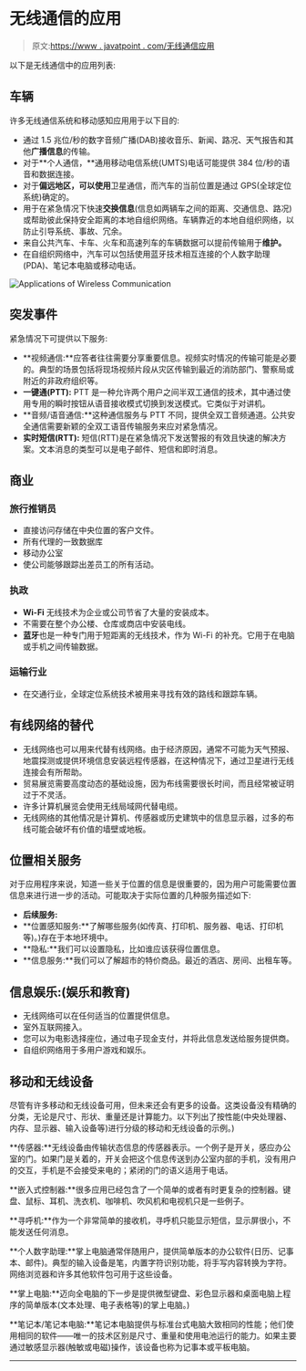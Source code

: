 # 无线通信的应用

> 原文:[https://www . javatpoint . com/无线通信应用](https://www.javatpoint.com/applications-of-wireless-communication)

以下是无线通信中的应用列表:

## 车辆

许多无线通信系统和移动感知应用用于以下目的:

*   通过 1.5 兆位/秒的数字音频广播(DAB)接收音乐、新闻、路况、天气报告和其他**广播信息**的传输。
*   对于**个人通信，**通用移动电信系统(UMTS)电话可能提供 384 位/秒的语音和数据连接。
*   对于**偏远地区，可以使用**卫星通信，而汽车的当前位置是通过 GPS(全球定位系统)确定的。
*   用于在紧急情况下快速**交换信息**(信息如两辆车之间的距离、交通信息、路况)或帮助彼此保持安全距离的本地自组织网络。车辆靠近的本地自组织网络，以防止引导系统、事故、冗余。
*   来自公共汽车、卡车、火车和高速列车的车辆数据可以提前传输用于**维护。**
*   在自组织网络中，汽车可以包括使用蓝牙技术相互连接的个人数字助理(PDA)、笔记本电脑或移动电话。

![Applications of Wireless Communication](../Images/358caa74277cc39de25f6d2caae0edc8.png)

## 突发事件

紧急情况下可提供以下服务:

*   **视频通信:**应答者往往需要分享重要信息。视频实时情况的传输可能是必要的。典型的场景包括将现场视频片段从灾区传输到最近的消防部门、警察局或附近的非政府组织等。
*   **一键通(PTT):** PTT 是一种允许两个用户之间半双工通信的技术，其中通过使用专用的瞬时按钮从语音接收模式切换到发送模式。它类似于对讲机。
*   **音频/语音通信:**这种通信服务与 PTT 不同，提供全双工音频通道。公共安全通信需要新颖的全双工语音传输服务来应对紧急情况。
*   **实时短信(RTT):** 短信(RTT)是在紧急情况下发送警报的有效且快速的解决方案。文本消息的类型可以是电子邮件、短信和即时消息。

## 商业

### 旅行推销员

*   直接访问存储在中央位置的客户文件。
*   所有代理的一致数据库
*   移动办公室
*   使公司能够跟踪出差员工的所有活动。

### 执政

*   **Wi-Fi** 无线技术为企业或公司节省了大量的安装成本。
*   不需要在整个办公楼、仓库或商店中安装电线。
*   **蓝牙**也是一种专门用于短距离的无线技术，作为 Wi-Fi 的补充。它用于在电脑或手机之间传输数据。

### 运输行业

*   在交通行业，全球定位系统技术被用来寻找有效的路线和跟踪车辆。

## 有线网络的替代

*   无线网络也可以用来代替有线网络。由于经济原因，通常不可能为天气预报、地震探测或提供环境信息安装远程传感器，在这种情况下，通过卫星进行无线连接会有所帮助。
*   贸易展览需要高度动态的基础设施，因为布线需要很长时间，而且经常被证明过于不灵活。
*   许多计算机展览会使用无线局域网代替电缆。
*   无线网络的其他情况是计算机、传感器或历史建筑中的信息显示器，过多的布线可能会破坏有价值的墙壁或地板。

## 位置相关服务

对于应用程序来说，知道一些关于位置的信息是很重要的，因为用户可能需要位置信息来进行进一步的活动。可能取决于实际位置的几种服务描述如下:

*   **后续服务:**
*   **位置感知服务:**了解哪些服务(如传真、打印机、服务器、电话、打印机等)。)存在于本地环境中。
*   **隐私:**我们可以设置隐私，比如谁应该获得位置信息。
*   **信息服务:**我们可以了解超市的特价商品。最近的酒店、房间、出租车等。

## 信息娱乐:(娱乐和教育)

*   无线网络可以在任何适当的位置提供信息。
*   室外互联网接入。
*   您可以为电影选择座位，通过电子现金支付，并将此信息发送给服务提供商。
*   自组织网络用于多用户游戏和娱乐。

## 移动和无线设备

尽管有许多移动和无线设备可用，但未来还会有更多的设备。这类设备没有精确的分类，无论是尺寸、形状、重量还是计算能力。以下列出了按性能(中央处理器、内存、显示器、输入设备等)进行分级的移动和无线设备的示例。)

**传感器:**无线设备由传输状态信息的传感器表示。一个例子是开关，感应办公室的门。如果门是关着的，开关会把这个信息传送到办公室内部的手机，没有用户的交互，手机是不会接受来电的；紧闭的门的语义适用于电话。

**嵌入式控制器:**很多应用已经包含了一个简单的或者有时更复杂的控制器。键盘、鼠标、耳机、洗衣机、咖啡机、吹风机和电视机只是一些例子。

**寻呼机:**作为一个非常简单的接收机，寻呼机只能显示短信，显示屏很小，不能发送任何消息。

**个人数字助理:**掌上电脑通常伴随用户，提供简单版本的办公软件(日历、记事本、邮件)。典型的输入设备是笔，内置字符识别功能，将手写内容转换为字符。网络浏览器和许多其他软件包可用于这些设备。

**掌上电脑:**迈向全电脑的下一步是提供微型键盘、彩色显示器和桌面电脑上程序的简单版本(文本处理、电子表格等)的掌上电脑。)

**笔记本/笔记本电脑:**笔记本电脑提供与标准台式电脑大致相同的性能；他们使用相同的软件——唯一的技术区别是尺寸、重量和使用电池运行的能力。如果主要通过敏感显示器(触敏或电磁)操作，该设备也称为记事本或平板电脑。

* * *